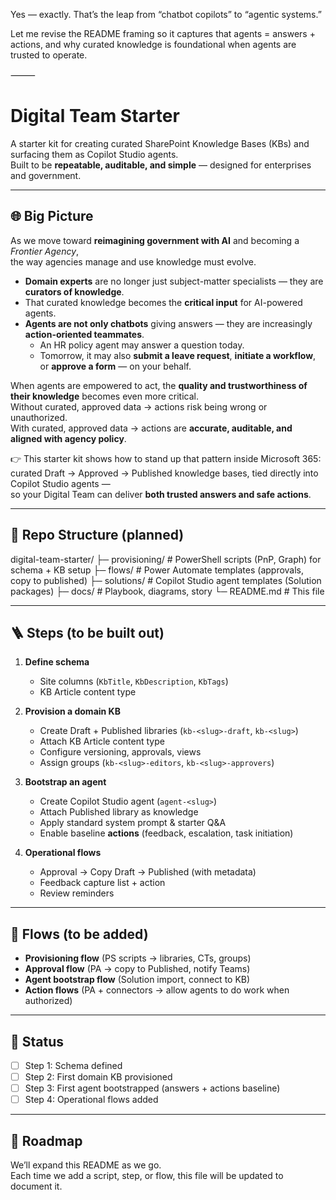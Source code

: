 Yes — exactly. That’s the leap from “chatbot copilots” to “agentic systems.”

Let me revise the README framing so it captures that agents = answers + actions, and why curated knowledge is foundational when agents are trusted to operate.

⸻


# Digital Team Starter

A starter kit for creating curated SharePoint Knowledge Bases (KBs) and surfacing them as Copilot Studio agents.  
Built to be **repeatable, auditable, and simple** — designed for enterprises and government.

---

## 🌐 Big Picture

As we move toward **reimagining government with AI** and becoming a *Frontier Agency*,  
the way agencies manage and use knowledge must evolve.

- **Domain experts** are no longer just subject-matter specialists — they are **curators of knowledge**.  
- That curated knowledge becomes the **critical input** for AI-powered agents.  
- **Agents are not only chatbots** giving answers — they are increasingly **action-oriented teammates**.  
  - An HR policy agent may answer a question today.  
  - Tomorrow, it may also **submit a leave request**, **initiate a workflow**, or **approve a form** — on your behalf.  

When agents are empowered to act, the **quality and trustworthiness of their knowledge** becomes even more critical.  
Without curated, approved data → actions risk being wrong or unauthorized.  
With curated, approved data → actions are **accurate, auditable, and aligned with agency policy**.  

👉 This starter kit shows how to stand up that pattern inside Microsoft 365:  
curated Draft → Approved → Published knowledge bases, tied directly into Copilot Studio agents —  
so your Digital Team can deliver **both trusted answers and safe actions**.

---

## 📂 Repo Structure (planned)

digital-team-starter/
├─ provisioning/        # PowerShell scripts (PnP, Graph) for schema + KB setup
├─ flows/               # Power Automate templates (approvals, copy to published)
├─ solutions/           # Copilot Studio agent templates (Solution packages)
├─ docs/                # Playbook, diagrams, story
└─ README.md            # This file

---

## 🪜 Steps (to be built out)

1. **Define schema**  
   - Site columns (`KbTitle`, `KbDescription`, `KbTags`)  
   - KB Article content type  

2. **Provision a domain KB**  
   - Create Draft + Published libraries (`kb-<slug>-draft`, `kb-<slug>`)  
   - Attach KB Article content type  
   - Configure versioning, approvals, views  
   - Assign groups (`kb-<slug>-editors`, `kb-<slug>-approvers`)  

3. **Bootstrap an agent**  
   - Create Copilot Studio agent (`agent-<slug>`)  
   - Attach Published library as knowledge  
   - Apply standard system prompt & starter Q&A  
   - Enable baseline **actions** (feedback, escalation, task initiation)

4. **Operational flows**  
   - Approval → Copy Draft → Published (with metadata)  
   - Feedback capture list + action  
   - Review reminders  

---

## 🔄 Flows (to be added)

- **Provisioning flow** (PS scripts → libraries, CTs, groups)  
- **Approval flow** (PA → copy to Published, notify Teams)  
- **Agent bootstrap flow** (Solution import, connect to KB)  
- **Action flows** (PA + connectors → allow agents to do work when authorized)

---

## 📜 Status

- [ ] Step 1: Schema defined  
- [ ] Step 2: First domain KB provisioned  
- [ ] Step 3: First agent bootstrapped (answers + actions baseline)  
- [ ] Step 4: Operational flows added  

---

## 📖 Roadmap

We’ll expand this README as we go.  
Each time we add a script, step, or flow, this file will be updated to document it.  
